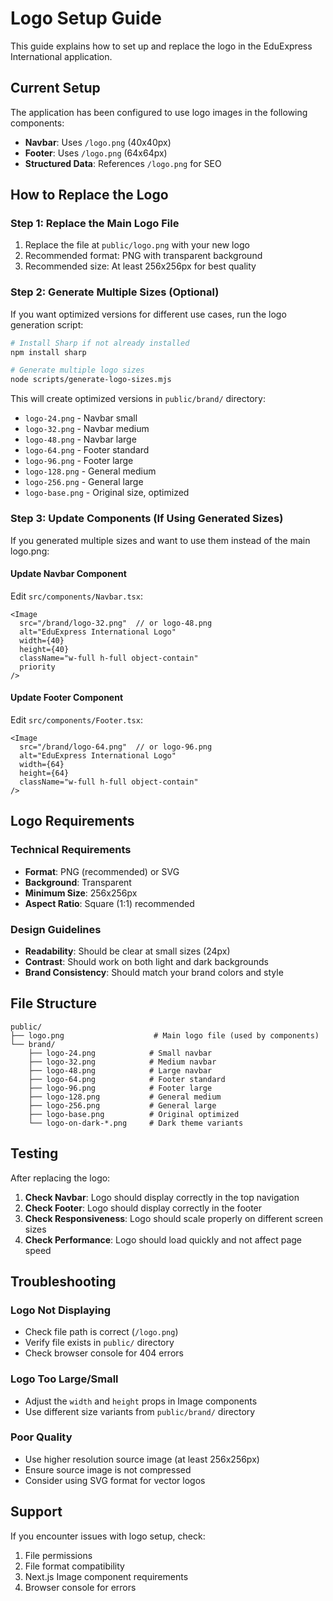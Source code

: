 # Logo Setup Guide

This guide explains how to set up and replace the logo in the EduExpress International application.

## Current Setup

The application has been configured to use logo images in the following components:

- **Navbar**: Uses `/logo.png` (40x40px)
- **Footer**: Uses `/logo.png` (64x64px)  
- **Structured Data**: References `/logo.png` for SEO

## How to Replace the Logo

### Step 1: Replace the Main Logo File

1. Replace the file at `public/logo.png` with your new logo
2. Recommended format: PNG with transparent background
3. Recommended size: At least 256x256px for best quality

### Step 2: Generate Multiple Sizes (Optional)

If you want optimized versions for different use cases, run the logo generation script:

```bash
# Install Sharp if not already installed
npm install sharp

# Generate multiple logo sizes
node scripts/generate-logo-sizes.mjs
```

This will create optimized versions in `public/brand/` directory:
- `logo-24.png` - Navbar small
- `logo-32.png` - Navbar medium  
- `logo-48.png` - Navbar large
- `logo-64.png` - Footer standard
- `logo-96.png` - Footer large
- `logo-128.png` - General medium
- `logo-256.png` - General large
- `logo-base.png` - Original size, optimized

### Step 3: Update Components (If Using Generated Sizes)

If you generated multiple sizes and want to use them instead of the main logo.png:

#### Update Navbar Component
Edit `src/components/Navbar.tsx`:
```tsx
<Image
  src="/brand/logo-32.png"  // or logo-48.png
  alt="EduExpress International Logo"
  width={40}
  height={40}
  className="w-full h-full object-contain"
  priority
/>
```

#### Update Footer Component  
Edit `src/components/Footer.tsx`:
```tsx
<Image
  src="/brand/logo-64.png"  // or logo-96.png
  alt="EduExpress International Logo"
  width={64}
  height={64}
  className="w-full h-full object-contain"
/>
```

## Logo Requirements

### Technical Requirements
- **Format**: PNG (recommended) or SVG
- **Background**: Transparent
- **Minimum Size**: 256x256px
- **Aspect Ratio**: Square (1:1) recommended

### Design Guidelines
- **Readability**: Should be clear at small sizes (24px)
- **Contrast**: Should work on both light and dark backgrounds
- **Brand Consistency**: Should match your brand colors and style

## File Structure

```
public/
├── logo.png                    # Main logo file (used by components)
└── brand/
    ├── logo-24.png            # Small navbar
    ├── logo-32.png            # Medium navbar
    ├── logo-48.png            # Large navbar
    ├── logo-64.png            # Footer standard
    ├── logo-96.png            # Footer large
    ├── logo-128.png           # General medium
    ├── logo-256.png           # General large
    ├── logo-base.png          # Original optimized
    └── logo-on-dark-*.png     # Dark theme variants
```

## Testing

After replacing the logo:

1. **Check Navbar**: Logo should display correctly in the top navigation
2. **Check Footer**: Logo should display correctly in the footer
3. **Check Responsiveness**: Logo should scale properly on different screen sizes
4. **Check Performance**: Logo should load quickly and not affect page speed

## Troubleshooting

### Logo Not Displaying
- Check file path is correct (`/logo.png`)
- Verify file exists in `public/` directory
- Check browser console for 404 errors

### Logo Too Large/Small
- Adjust the `width` and `height` props in Image components
- Use different size variants from `public/brand/` directory

### Poor Quality
- Use higher resolution source image (at least 256x256px)
- Ensure source image is not compressed
- Consider using SVG format for vector logos

## Support

If you encounter issues with logo setup, check:
1. File permissions
2. File format compatibility
3. Next.js Image component requirements
4. Browser console for errors

